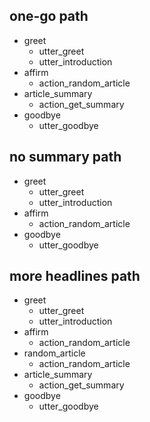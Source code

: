 ## one-go path
* greet
  - utter_greet
  - utter_introduction
* affirm
  - action_random_article
* article_summary
  - action_get_summary
* goodbye
  - utter_goodbye

## no summary path
* greet
  - utter_greet
  - utter_introduction
* affirm
  - action_random_article
* goodbye
  - utter_goodbye

## more headlines path
* greet
  - utter_greet
  - utter_introduction
* affirm
  - action_random_article
* random_article
  - action_random_article
* article_summary
  - action_get_summary
* goodbye
  - utter_goodbye